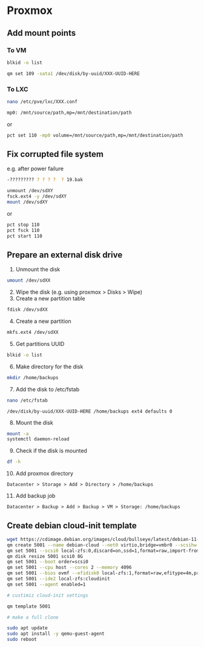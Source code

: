 # Proxmox

## Add mount points

### To VM

```bash
blkid -o list

qm set 109 -sata1 /dev/disk/by-uuid/XXX-UUID-HERE
```

### To LXC

```bash
nano /etc/pve/lxc/XXX.conf

mp0: /mnt/source/path,mp=/mnt/destination/path
```

or

```bash
pct set 110 -mp0 volume=/mnt/source/path,mp=/mnt/destination/path
```

## Fix corrupted file system

e.g. after power failure

```bash
-????????? ? ? ? ?  ? 19.bak
```

```bash
unmount /dev/sdXY
fsck.ext4 -y /dev/sdXY
mount /dev/sdXY
```

or

```bash
pct stop 110
pct fsck 110
pct start 110
```

## Prepare an external disk drive

1. Unmount the disk

```bash
umount /dev/sdXX
```

2. Wipe the disk (e.g. using proxmox > Disks > Wipe)
3. Create a new partition table

```bash
fdisk /dev/sdXX
```

4. Create a new partition

```bash
mkfs.ext4 /dev/sdXX
```

5. Get partitions UUID

```bash
blkid -o list
```

6. Make directory for the disk

```bash
mkdir /home/backups
```

7. Add the disk to /etc/fstab

```bash
nano /etc/fstab
```

```
/dev/disk/by-uuid/XXX-UUID-HERE /home/backups ext4 defaults 0
```

8. Mount the disk

```bash
mount -a
systemctl daemon-reload
```

9. Check if the disk is mounted

```bash
df -h
```

10. Add proxmox directory

```
Datacenter > Storage > Add > Directory > /home/backups
```

11. Add backup job

```
Datacenter > Backup > Add > Backup > VM > Storage: /home/backups
```

## Create debian cloud-init template

```bash
wget https://cdimage.debian.org/images/cloud/bullseye/latest/debian-11-generic-amd64.raw
qm create 5001 --name debian-cloud --net0 virtio,bridge=vmbr0 --scsihw virtio-scsi-pci --machine q35
qm set 5001 --scsi0 local-zfs:0,discard=on,ssd=1,format=raw,import-from=/root/debian-11-generic-amd64.raw
qm disk resize 5001 scsi0 8G
qm set 5001 --boot order=scsi0
qm set 5001 --cpu host --cores 2 --memory 4096
qm set 5001 --bios ovmf --efidisk0 local-zfs:1,format=raw,efitype=4m,pre-enrolled-keys=1
qm set 5001 --ide2 local-zfs:cloudinit
qm set 5001 --agent enabled=1

# custimiz cloud-init settings

qm template 5001
```

```bash
# make a full clone

sudo apt update
sudo apt install -y qemu-guest-agent
sudo reboot
```
